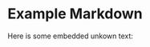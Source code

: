 # Example Markdown

Here is some embedded unkown text:

<!--file "input/junk.junk"-->
<!--file end-->